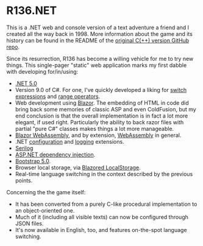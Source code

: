 # R136.NET
This is a .NET web and console version of a text adventure a friend and I created all the way back in 1998. 
More information about the game and its history can be found in the README of the 
[original C(++) version GitHub repo](https://github.com/rbergen/R136).

Since its resurrection, R136 has become a willing vehicle for me to try new things. This 
single-pager "static" web application marks my first dabble with developing for/in/using:
* [.NET 5.0](https://docs.microsoft.com/en-us/dotnet/standard/serialization/system-text-json-how-to?pivots=dotnet-5-0)
* Version 9.0 of C#. For one, I've quickly developed a liking for 
[switch expressions](https://docs.microsoft.com/en-us/dotnet/csharp/language-reference/operators/switch-expression) 
and [range operators](https://docs.microsoft.com/en-us/dotnet/csharp/tutorials/ranges-indexes).
* Web development using [Blazor](https://dotnet.microsoft.com/apps/aspnet/web-apps/blazor). The embedding of HTML 
in code did bring back some memories of classic ASP and even ColdFusion, but my end conclusion is that the overall 
implementation is in fact a lot more elegant, if used right. Particularly the ability to back razor files with 
partial "pure C#" classes makes things a lot more manageable.
* [Blazor WebAssembly](https://docs.microsoft.com/en-gb/aspnet/core/blazor/?view=aspnetcore-5.0#blazor-webassembly), 
and by extension, [WebAssembly](https://webassembly.org/) in general. 
* .NET [configuration](https://docs.microsoft.com/en-us/dotnet/core/extensions/configuration-providers) 
and [logging](https://docs.microsoft.com/en-us/dotnet/core/extensions/logging) extensions.
* [Serilog](https://serilog.net/)
* [ASP.NET dependency injection](https://docs.microsoft.com/en-us/aspnet/core/fundamentals/dependency-injection?view=aspnetcore-5.0).
* [Bootstrap 5.0](https://getbootstrap.com/docs/5.0/getting-started/introduction/).
* Browser local storage, via [Blazored LocalStorage](https://github.com/Blazored/LocalStorage).
* Real-time language switching in the context described by the previous points.

Concerning the the game itself:
* It has been converted from a purely C-like procedural implementation to an object-oriented one.
* Much of it (including all visible texts) can now be configured through JSON files. 
* It's now available in English, too, and features on-the-spot language switching.
